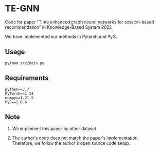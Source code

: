 # TE-GNN
Code for paper "Time enhanced graph neural networks for session-based recommendation" in Knowledge-Based System 2022

We have implemented our methods in Pytorch and PyG.

## Usage

`python src/main.py`

## Requirements

```
python==3.7
PyTorch==1.11
numpy==1.21.5
PyG==2.0.4
```

## Note
1. We implement this paper by other dataset.

2. The [author's code](https://github.com/GuTang1997/TE-GNN) does not match the paper's implementation. Therefore, we follow the author's open source code setup.